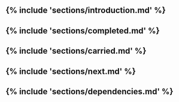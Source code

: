 {% include 'sections/introduction.md' %}
---
{% include 'sections/completed.md' %}
---
{% include 'sections/carried.md' %}
---
{% include 'sections/next.md' %}
---
{% include 'sections/dependencies.md' %}
---
